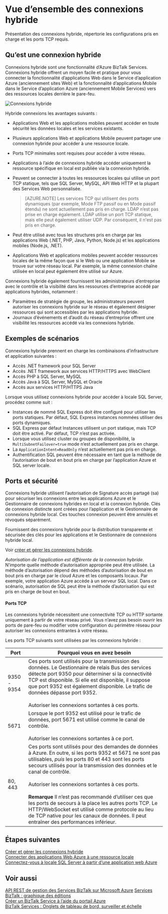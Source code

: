 <properties
    pageTitle="Vue d’ensemble des connexions hybride | Microsoft Azure"
    description="En savoir plus sur les connexions hybride, la sécurité, les ports TCP et configurations prises en charge. MABS, WABS."
    services="biztalk-services"
    documentationCenter=""
    authors="MandiOhlinger"
    manager="erikre"
    editor=""/>

<tags
    ms.service="biztalk-services"
    ms.workload="integration"
    ms.tgt_pltfrm="na"
    ms.devlang="na"
    ms.topic="get-started-article"
    ms.date="10/18/2016"
    ms.author="ccompy"/>


# <a name="hybrid-connections-overview"></a>Vue d’ensemble des connexions hybride
Présentation des connexions hybride, répertorie les configurations pris en charge et les ports TCP requis.


## <a name="what-is-a-hybrid-connection"></a>Qu’est une connexion hybride

Connexions hybride sont une fonctionnalité d’Azure BizTalk Services. Connexions hybride offrent un moyen facile et pratique pour vous connecter la fonctionnalité d’applications Web dans le Service d’application Azure (anciennement sites Web) et la fonctionnalité d’applications Mobile dans le Service d’application Azure (anciennement Mobile Services) vers des ressources locales derrière le pare-feu.

![Connexions hybride][HCImage]

Hybride connexions les avantages suivants :

- Applications Web et les applications mobiles peuvent accéder en toute sécurité les données locales et les services existants.
- Plusieurs applications Web et applications Mobile peuvent partager une connexion hybride pour accéder à une ressource locale.
- Ports TCP minimales sont requises pour accéder à votre réseau.
- Applications à l’aide de connexions hybride accéder uniquement la ressource spécifique en local est publiée via la connexion hybride.
- Peuvent se connecter à toutes les ressources locales qui utilise un port TCP statique, tels que SQL Server, MySQL, API Web HTTP et la plupart des Services Web personnalisée.

    > [AZURE.NOTE] Les services TCP qui utilisent des ports dynamiques (par exemple, Mode FTP passif ou en Mode passif étendu) ne sont actuellement pas pris en charge. LDAP n’est pas prise en charge également. LDAP utilise un port TCP statique, mais elle peut également utiliser UDP. Par conséquent, il n'est pas pris en charge.

- Peut être utilisé avec tous les structures pris en charge par les applications Web (.NET, PHP, Java, Python, Node.js) et les applications mobiles (Node.js, .NET).
- Applications Web et applications mobiles peuvent accéder ressources locales de la même façon que si le Web ou une application Mobile se trouve sur votre réseau local. Par exemple, la même connexion chaîne utilisée en local peut également être utilisé sur Azure.


Connexions hybride également fournissent les administrateurs d’entreprise avec le contrôle et la visibilité dans les ressources d’entreprise accédé par applications hybrides, notamment :

- Paramètres de stratégie de groupe, les administrateurs peuvent autoriser les connexions hybride sur le réseau et également désigner ressources qui sont accessibles par les applications hybride.
- Journaux d’événements et d’audit du réseau d’entreprise offrent une visibilité les ressources accédé via les connexions hybride.


## <a name="example-scenarios"></a>Exemples de scénarios

Connexions hybride prennent en charge les combinaisons d’infrastructure et application suivantes :

- Accès .NET framework pour SQL Server
- Accès .NET framework aux services HTTP/HTTPS avec WebClient
- Accès PHP à SQL Server, MySQL
- Accès Java à SQL Server, MySQL et Oracle
- Accès aux services HTTP/HTTPS Java

Lorsque vous utilisez connexions hybride pour accéder à locale SQL Server, procédez comme suit :

- Instances de nommé SQL Express doit être configuré pour utiliser les ports statiques. Par défaut, SQL Express instances nommées utiliser des ports dynamiques.
- SQL Express par défaut Instances utilisent un port statique, mais TCP doit être activé. Par défaut, TCP n’est pas activée.
- Lorsque vous utilisez cluster ou groupes de disponibilité, la `MultiSubnetFailover=true` mode n’est actuellement pas pris en charge.
- La `ApplicationIntent=ReadOnly` n’est actuellement pas pris en charge.
- Authentification SQL peuvent être nécessaire en tant que la méthode de l’autorisation de bout en bout pris en charge par l’application Azure et SQL server locale.


## <a name="security-and-ports"></a>Ports et sécurité

Connexions hybride utilisent l’autorisation de Signature accès partagé (sa) pour sécuriser les connexions entre les applications Azure et le Gestionnaire de connexions hybrides en local et la connexion hybride. Clés de connexion distincte sont créées pour l’application et le Gestionnaire de connexions hybride local. Ces touches connexion peuvent être annulés et révoqués séparément.

Fournissent des connexions hybride pour la distribution transparente et sécurisée des clés pour les applications et le Gestionnaire de connexions hybride local.

Voir [créer et gérer les connexions hybride](integration-hybrid-connection-create-manage.md).

*Autorisation de l’application est différente de la connexion hybride*. N’importe quelle méthode d’autorisation appropriée peut être utilisée. La méthode d’autorisation dépend des méthodes d’autorisation de bout en bout pris en charge par le cloud Azure et les composants locaux. Par exemple, votre application Azure accède à un serveur SQL local. Dans ce scénario, autorisation de SQL peut être la méthode d’autorisation qui est pris en charge de bout en bout.

#### <a name="tcp-ports"></a>Ports TCP
Les connexions hybride nécessitent une connectivité TCP ou HTTP sortante uniquement à partir de votre réseau privé. Vous n’avez pas besoin ouvrir les ports de pare-feu ou modifier votre configuration du périmètre réseau pour autoriser les connexions entrantes à votre réseau.

Les ports TCP suivants sont utilisées par les connexions hybride :

Port | Pourquoi vous en avez besoin
--- | ---
9350 - 9354 | Ces ports sont utilisés pour la transmission des données. Le Gestionnaire de relais Bus des services détecte port 9350 pour déterminer si la connectivité TCP est disponible. Si elle est disponible, il suppose que port 9352 est également disponible. Le trafic de données dépasse port 9352. <br/><br/>Autoriser les connexions sortantes à ces ports.
5671 | Lorsque le port 9352 est utilisé pour le trafic de données, port 5671 est utilisé comme le canal de contrôle. <br/><br/>Autoriser les connexions sortantes à ce port.
80, 443 | Ces ports sont utilisés pour des demandes de données à Azure. En outre, si les ports 9352 et 5671 ne sont pas utilisables, *puis* les ports 80 et 443 sont les ports secours utilisés pour la transmission des données et le canal de contrôle.<br/><br/>Autoriser les connexions sortantes à ces ports. <br/><br/>**Remarque** Il n’est pas recommandé d’utiliser ces que les ports de secours à la place les autres ports TCP. Le HTTP/WebSocket est utilisé comme protocole au lieu de TCP native pour les canaux de données. Il peut entraîner des performances inférieur.



## <a name="next-steps"></a>Étapes suivantes

[Créer et gérer les connexions hybride](integration-hybrid-connection-create-manage.md)<br/>
[Connecter des applications Web Azure à une ressource locale](../app-service-web/web-sites-hybrid-connection-get-started.md)<br/>
[Connectez-vous à locale SQL Server à partir d’une application web Azure](../app-service-web/web-sites-hybrid-connection-connect-on-premises-sql-server.md)<br/>


## <a name="see-also"></a>Voir aussi

[API REST de gestion des Services BizTalk sur Microsoft Azure](http://msdn.microsoft.com/library/azure/dn232347.aspx)
[Services BizTalk : graphique des éditions](biztalk-editions-feature-chart.md)<br/>
[Créer un BizTalk Service à l’aide du portail Azure](biztalk-provision-services.md)<br/>
[BizTalk Services : Onglets de tableau de bord, surveiller et échelle](biztalk-dashboard-monitor-scale-tabs.md)<br/>

[HCImage]: ./media/integration-hybrid-connection-overview/WABS_HybridConnectionImage.png
[HybridConnectionTab]: ./media/integration-hybrid-connection-overview/WABS_HybridConnectionTab.png
[HCOnPremSetup]: ./media/integration-hybrid-connection-overview/WABS_HybridConnectionOnPremSetup.png
[HCManageConnection]: ./media/integration-hybrid-connection-overview/WABS_HybridConnectionManageConn.png
